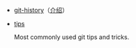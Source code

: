 * [git-history](https://github.com/pomber/git-history)（[介绍](https://blog.csdn.net/zsp_android_com/article/details/88013756)）
* [tips](https://github.com/git-tips/tips)

    Most commonly used git tips and tricks. 